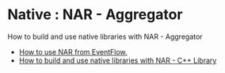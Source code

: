 # Native : NAR - Aggregator

How to build and use native libraries with NAR - Aggregator

* [How to use NAR from EventFlow.](nar-eventflow)
* [How to build and use native libraries with NAR - C++ Library](nar-cpplib)
